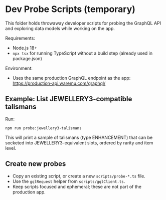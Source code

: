 # Dev Probe Scripts (temporary)

This folder holds throwaway developer scripts for probing the GraphQL API and exploring data models while working on the app.

Requirements:
- Node.js 18+
- `npx tsx` for running TypeScript without a build step (already used in package.json)

Environment:
- Uses the same production GraphQL endpoint as the app: https://production-api.waremu.com/graphql/

## Example: List JEWELLERY3-compatible talismans

Run:

```
npm run probe:jewellery3-talismans
```

This will print a sample of talismans (type ENHANCEMENT) that can be socketed into JEWELLERY3-equivalent slots, ordered by rarity and item level.

## Create new probes

- Copy an existing script, or create a new `scripts/probe-*.ts` file.
- Use the `gqlRequest` helper from `scripts/gqlClient.ts`.
- Keep scripts focused and ephemeral; these are not part of the production app.
